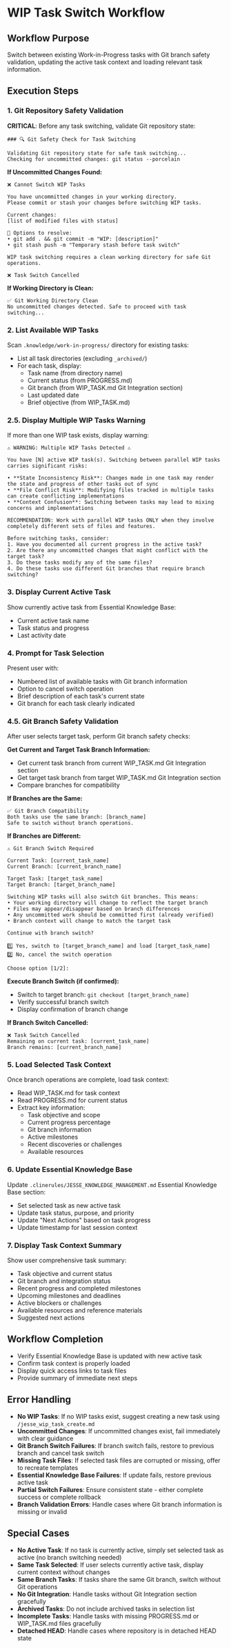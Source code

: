 # WIP Task Switch Workflow

## Workflow Purpose
Switch between existing Work-in-Progress tasks with Git branch safety validation, updating the active task context and loading relevant task information.

## Execution Steps

### 1. Git Repository Safety Validation
**CRITICAL**: Before any task switching, validate Git repository state:

```
### 🔍 Git Safety Check for Task Switching

Validating Git repository state for safe task switching...
Checking for uncommitted changes: git status --porcelain
```

**If Uncommitted Changes Found:**
```
❌ Cannot Switch WIP Tasks

You have uncommitted changes in your working directory.
Please commit or stash your changes before switching WIP tasks.

Current changes:
[list of modified files with status]

🔧 Options to resolve:
• git add . && git commit -m "WIP: [description]"
• git stash push -m "Temporary stash before task switch"

WIP task switching requires a clean working directory for safe Git operations.

❌ Task Switch Cancelled
```

**If Working Directory is Clean:**
```
✅ Git Working Directory Clean
No uncommitted changes detected. Safe to proceed with task switching...
```

### 2. List Available WIP Tasks
Scan `.knowledge/work-in-progress/` directory for existing tasks:
- List all task directories (excluding `_archived/`)
- For each task, display:
  - Task name (from directory name)
  - Current status (from PROGRESS.md)
  - Git branch (from WIP_TASK.md Git Integration section)
  - Last updated date
  - Brief objective (from WIP_TASK.md)

### 2.5. Display Multiple WIP Tasks Warning
If more than one WIP task exists, display warning:

```
⚠️ WARNING: Multiple WIP Tasks Detected ⚠️

You have [N] active WIP task(s). Switching between parallel WIP tasks carries significant risks:

• **State Inconsistency Risk**: Changes made in one task may render the state and progress of other tasks out of sync
• **File Conflict Risk**: Modifying files tracked in multiple tasks can create conflicting implementations
• **Context Confusion**: Switching between tasks may lead to mixing concerns and implementations

RECOMMENDATION: Work with parallel WIP tasks ONLY when they involve completely different sets of files and features.

Before switching tasks, consider:
1. Have you documented all current progress in the active task?
2. Are there any uncommitted changes that might conflict with the target task?
3. Do these tasks modify any of the same files?
4. Do these tasks use different Git branches that require branch switching?
```

### 3. Display Current Active Task
Show currently active task from Essential Knowledge Base:
- Current active task name
- Task status and progress
- Last activity date

### 4. Prompt for Task Selection
Present user with:
- Numbered list of available tasks with Git branch information
- Option to cancel switch operation
- Brief description of each task's current state
- Git branch for each task clearly indicated

### 4.5. Git Branch Safety Validation
After user selects target task, perform Git branch safety checks:

**Get Current and Target Task Branch Information:**
- Get current task branch from current WIP_TASK.md Git Integration section
- Get target task branch from target WIP_TASK.md Git Integration section
- Compare branches for compatibility

**If Branches are the Same:**
```
✅ Git Branch Compatibility
Both tasks use the same branch: [branch_name]
Safe to switch without branch operations.
```

**If Branches are Different:**
```
⚠️ Git Branch Switch Required

Current Task: [current_task_name]
Current Branch: [current_branch_name]

Target Task: [target_task_name]  
Target Branch: [target_branch_name]

Switching WIP tasks will also switch Git branches. This means:
• Your working directory will change to reflect the target branch
• Files may appear/disappear based on branch differences
• Any uncommitted work should be committed first (already verified)
• Branch context will change to match the target task

Continue with branch switch?

1️⃣ Yes, switch to [target_branch_name] and load [target_task_name]
2️⃣ No, cancel the switch operation

Choose option [1/2]:
```

**Execute Branch Switch (if confirmed):**
- Switch to target branch: `git checkout [target_branch_name]`
- Verify successful branch switch
- Display confirmation of branch change

**If Branch Switch Cancelled:**
```
❌ Task Switch Cancelled
Remaining on current task: [current_task_name]
Branch remains: [current_branch_name]
```

### 5. Load Selected Task Context
Once branch operations are complete, load task context:
- Read WIP_TASK.md for task context
- Read PROGRESS.md for current status
- Extract key information:
  - Task objective and scope
  - Current progress percentage
  - Git branch information
  - Active milestones
  - Recent discoveries or challenges
  - Available resources

### 6. Update Essential Knowledge Base
Update `.clinerules/JESSE_KNOWLEDGE_MANAGEMENT.md` Essential Knowledge Base section:
- Set selected task as new active task
- Update task status, purpose, and priority
- Update "Next Actions" based on task progress
- Update timestamp for last session context

### 7. Display Task Context Summary
Show user comprehensive task summary:
- Task objective and current status
- Git branch and integration status
- Recent progress and completed milestones
- Upcoming milestones and deadlines
- Active blockers or challenges
- Available resources and reference materials
- Suggested next actions

## Workflow Completion
- Verify Essential Knowledge Base is updated with new active task
- Confirm task context is properly loaded
- Display quick access links to task files
- Provide summary of immediate next steps

## Error Handling
- **No WIP Tasks**: If no WIP tasks exist, suggest creating a new task using `/jesse_wip_task_create.md`
- **Uncommitted Changes**: If uncommitted changes exist, fail immediately with clear guidance
- **Git Branch Switch Failures**: If branch switch fails, restore to previous branch and cancel task switch
- **Missing Task Files**: If selected task files are corrupted or missing, offer to recreate templates
- **Essential Knowledge Base Failures**: If update fails, restore previous active task
- **Partial Switch Failures**: Ensure consistent state - either complete success or complete rollback
- **Branch Validation Errors**: Handle cases where Git branch information is missing or invalid

## Special Cases
- **No Active Task**: If no task is currently active, simply set selected task as active (no branch switching needed)
- **Same Task Selected**: If user selects currently active task, display current context without changes
- **Same Branch Tasks**: If tasks share the same Git branch, switch without Git operations
- **No Git Integration**: Handle tasks without Git Integration section gracefully
- **Archived Tasks**: Do not include archived tasks in selection list
- **Incomplete Tasks**: Handle tasks with missing PROGRESS.md or WIP_TASK.md files gracefully
- **Detached HEAD**: Handle cases where repository is in detached HEAD state
